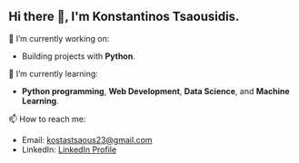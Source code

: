 ## Hi there 👋, I'm Konstantinos Tsaousidis.

🔭 I’m currently working on:
- Building projects with **Python**.

🌱 I’m currently learning:
- **Python programming**, **Web Development**, **Data Science**, and **Machine Learning**.

📫 How to reach me:
- Email: [kostastsaous23@gmail.com](mailto:kostastsaous23@gmail.com)  
- LinkedIn: [LinkedIn Profile](https://www.linkedin.com/in/konstantinos-tsaousidis-1b7360225/)
